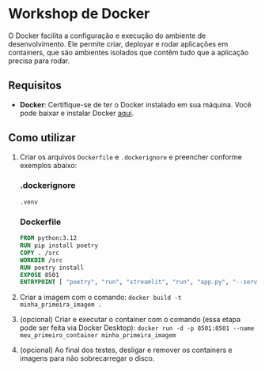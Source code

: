 # Workshop de Docker

O Docker facilita a configuração e execução do ambiente de desenvolvimento. Ele permite criar, deployar e rodar aplicações em containers, que são ambientes isolados que contêm tudo que a aplicação precisa para rodar.

## Requisitos
- **Docker**: Certifique-se de ter o Docker instalado em sua máquina. Você pode baixar e instalar Docker [aqui](https://www.docker.com/products/docker-desktop).

## Como utilizar

1. Criar os arquivos `Dockerfile` e `.dockerignore` e preencher conforme exemplos abaixo:

    ### .dockerignore

    ```.dockerignore
    .venv
    ```

    ### Dockerfile

    ```Dockerfile
    FROM python:3.12
    RUN pip install poetry
    COPY . /src
    WORKDIR /src
    RUN poetry install
    EXPOSE 8501
    ENTRYPOINT [ "poetry", "run", "streamlit", "run", "app.py", "--server.port=8501", "--server.address=0.0.0.0" ]
    ```

2. Criar a imagem com o comando: `docker build -t minha_primeira_imagem .`
3. (opcional) Criar e executar o container com o comando (essa etapa pode ser feita via Docker Desktop): `docker run -d -p 8501:8501 --name meu_primeiro_container minha_primeira_imagem`
4. (opcional) Ao final dos testes, desligar e remover os containers e imagens para não sobrecarregar o disco.
